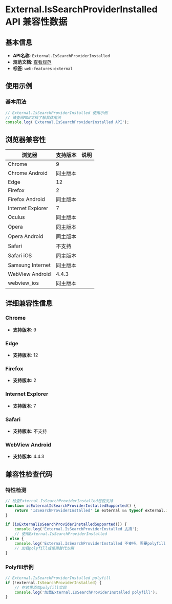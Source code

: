 # External.IsSearchProviderInstalled API 兼容性数据

## 基本信息

- **API名称**: `External.IsSearchProviderInstalled`
- **规范文档**: [查看规范](https://html.spec.whatwg.org/multipage/obsolete.html#dom-external-issearchproviderinstalled)
- **标签**: `web-features:external`

## 使用示例

### 基本用法

```javascript
// External.IsSearchProviderInstalled 使用示例
// 请查阅MDN文档了解具体用法
console.log('External.IsSearchProviderInstalled API');
```

## 浏览器兼容性

| 浏览器 | 支持版本 | 说明 |
|--------|----------|------|
| Chrome | 9 |  |
| Chrome Android | 同主版本 |  |
| Edge | 12 |  |
| Firefox | 2 |  |
| Firefox Android | 同主版本 |  |
| Internet Explorer | 7 |  |
| Oculus | 同主版本 |  |
| Opera | 同主版本 |  |
| Opera Android | 同主版本 |  |
| Safari | 不支持 |  |
| Safari iOS | 同主版本 |  |
| Samsung Internet | 同主版本 |  |
| WebView Android | 4.4.3 |  |
| webview_ios | 同主版本 |  |

## 详细兼容性信息

### Chrome

- **支持版本**: 9

### Edge

- **支持版本**: 12

### Firefox

- **支持版本**: 2

### Internet Explorer

- **支持版本**: 7

### Safari

- **支持版本**: 不支持

### WebView Android

- **支持版本**: 4.4.3

## 兼容性检查代码

### 特性检测

```javascript
// 检查External.IsSearchProviderInstalled是否支持
function isExternalIsSearchProviderInstalledSupported() {
    return 'IsSearchProviderInstalled' in external && typeof external.IsSearchProviderInstalled === 'function';
}

if (isExternalIsSearchProviderInstalledSupported()) {
    console.log('External.IsSearchProviderInstalled 支持');
    // 使用External.IsSearchProviderInstalled
} else {
    console.log('External.IsSearchProviderInstalled 不支持，需要polyfill');
    // 加载polyfill或使用替代方案
}
```

### Polyfill示例

```javascript
// External.IsSearchProviderInstalled polyfill
if (!external.IsSearchProviderInstalled) {
    // 在这里添加polyfill实现
    console.log('加载External.IsSearchProviderInstalled polyfill');
}
```

